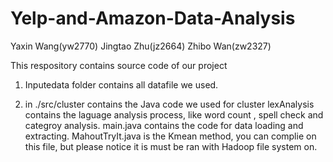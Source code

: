 # Yelp-and-Amazon-Data-Analysis
Yaxin Wang(yw2770) Jingtao Zhu(jz2664) Zhibo Wan(zw2327)


This respository contains source code of our project

1. Inputedata folder contains all datafile we used.

2. in ./src/cluster contains the Java code we used for cluster lexAnalysis contains the laguage analysis process, like word count , spell check and categroy analysis.
main.java contains the code for data loading and extracting. MahoutTryIt.java is the Kmean method, you can complie on this file, but please notice it is must be ran with Hadoop file system on.
